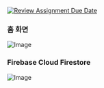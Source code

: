 [![Review Assignment Due Date](https://classroom.github.com/assets/deadline-readme-button-22041afd0340ce965d47ae6ef1cefeee28c7c493a6346c4f15d667ab976d596c.svg)](https://classroom.github.com/a/RJRVvfY1)
### 홈 화면
![Image](https://github.com/user-attachments/assets/650cce2e-a34a-4864-adb0-9dcba325ed2b)

### Firebase Cloud Firestore
![Image](https://github.com/user-attachments/assets/207fc082-aec2-4e32-a629-50c88c2758b0)
